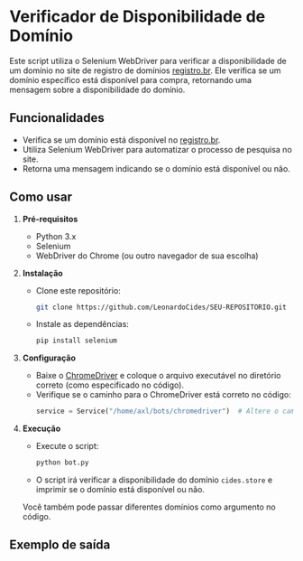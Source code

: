 # Verificador de Disponibilidade de Domínio

Este script utiliza o Selenium WebDriver para verificar a disponibilidade de um domínio no site de registro de domínios [registro.br](https://www.registro.br). Ele verifica se um domínio específico está disponível para compra, retornando uma mensagem sobre a disponibilidade do domínio.

## Funcionalidades
- Verifica se um domínio está disponível no [registro.br](https://www.registro.br).
- Utiliza Selenium WebDriver para automatizar o processo de pesquisa no site.
- Retorna uma mensagem indicando se o domínio está disponível ou não.

## Como usar

1. **Pré-requisitos**
   - Python 3.x
   - Selenium
   - WebDriver do Chrome (ou outro navegador de sua escolha)

2. **Instalação**
   - Clone este repositório:
     ```bash
     git clone https://github.com/LeonardoCides/SEU-REPOSITORIO.git
     ```
   - Instale as dependências:
     ```bash
     pip install selenium
     ```

3. **Configuração**
   - Baixe o [ChromeDriver](https://sites.google.com/chromium.org/driver/) e coloque o arquivo executável no diretório correto (como especificado no código).
   - Verifique se o caminho para o ChromeDriver está correto no código:
     ```python
     service = Service("/home/axl/bots/chromedriver")  # Altere o caminho conforme necessário
     ```

4. **Execução**
   - Execute o script:
     ```bash
     python bot.py
     ```
   - O script irá verificar a disponibilidade do domínio `cides.store` e imprimir se o domínio está disponível ou não.

   Você também pode passar diferentes domínios como argumento no código.

## Exemplo de saída
